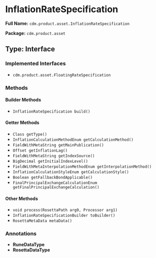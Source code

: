 # InflationRateSpecification

**Full Name:** `cdm.product.asset.InflationRateSpecification`

**Package:** `cdm.product.asset`

## Type: Interface

### Implemented Interfaces

- `cdm.product.asset.FloatingRateSpecification`

### Methods

#### Builder Methods

- `InflationRateSpecification build()`

#### Getter Methods

- `Class getType()`
- `InflationCalculationMethodEnum getCalculationMethod()`
- `FieldWithMetaString getMainPublication()`
- `Offset getInflationLag()`
- `FieldWithMetaString getIndexSource()`
- `BigDecimal getInitialIndexLevel()`
- `FieldWithMetaInterpolationMethodEnum getInterpolationMethod()`
- `InflationCalculationStyleEnum getCalculationStyle()`
- `Boolean getFallbackBondApplicable()`
- `FinalPrincipalExchangeCalculationEnum getFinalPrincipalExchangeCalculation()`

#### Other Methods

- `void process(RosettaPath arg0, Processor arg1)`
- `InflationRateSpecificationBuilder toBuilder()`
- `RosettaMetaData metaData()`

### Annotations

- **RuneDataType**
- **RosettaDataType**

